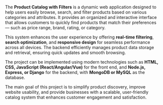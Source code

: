 The **Product Catalog with Filters** is a dynamic web application designed to help users easily browse, search, and filter products based on various categories and attributes. It provides an organized and interactive interface that allows customers to quickly find products that match their preferences — such as price range, brand, rating, or category.

This system enhances the user experience by offering **real-time filtering**, **search optimization**, and **responsive design** for seamless performance across all devices. The backend efficiently manages product data storage and retrieval, ensuring quick updates and smooth browsing.

The project can be implemented using modern technologies such as **HTML, CSS, JavaScript (React/Angular/Vue)** for the front end, and **Node.js, Express, or Django** for the backend, with **MongoDB or MySQL** as the database.

The main goal of this project is to simplify product discovery, improve website usability, and provide businesses with a scalable, user-friendly catalog system that enhances customer engagement and satisfaction.


